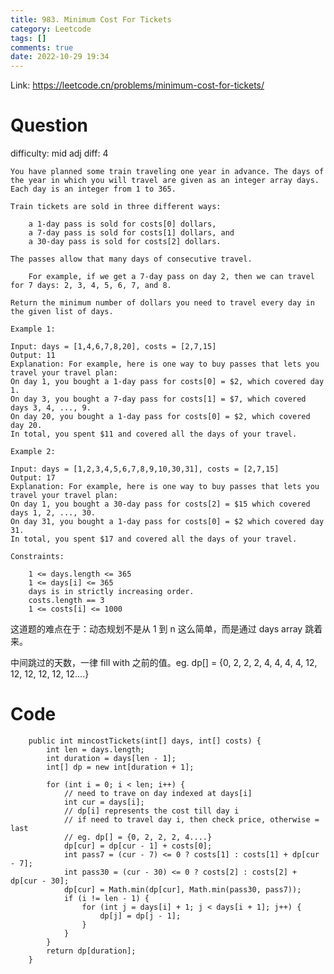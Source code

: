 ```yaml
---
title: 983. Minimum Cost For Tickets
category: Leetcode
tags: []
comments: true
date: 2022-10-29 19:34
---
```



Link: https://leetcode.cn/problems/minimum-cost-for-tickets/

# Question

difficulty: mid
adj diff: 4

    You have planned some train traveling one year in advance. The days of the year in which you will travel are given as an integer array days. Each day is an integer from 1 to 365.

    Train tickets are sold in three different ways:

    	a 1-day pass is sold for costs[0] dollars,
    	a 7-day pass is sold for costs[1] dollars, and
    	a 30-day pass is sold for costs[2] dollars.

    The passes allow that many days of consecutive travel.

    	For example, if we get a 7-day pass on day 2, then we can travel for 7 days: 2, 3, 4, 5, 6, 7, and 8.

    Return the minimum number of dollars you need to travel every day in the given list of days.

    Example 1:

    Input: days = [1,4,6,7,8,20], costs = [2,7,15]
    Output: 11
    Explanation: For example, here is one way to buy passes that lets you travel your travel plan:
    On day 1, you bought a 1-day pass for costs[0] = $2, which covered day 1.
    On day 3, you bought a 7-day pass for costs[1] = $7, which covered days 3, 4, ..., 9.
    On day 20, you bought a 1-day pass for costs[0] = $2, which covered day 20.
    In total, you spent $11 and covered all the days of your travel.

    Example 2:

    Input: days = [1,2,3,4,5,6,7,8,9,10,30,31], costs = [2,7,15]
    Output: 17
    Explanation: For example, here is one way to buy passes that lets you travel your travel plan:
    On day 1, you bought a 30-day pass for costs[2] = $15 which covered days 1, 2, ..., 30.
    On day 31, you bought a 1-day pass for costs[0] = $2 which covered day 31.
    In total, you spent $17 and covered all the days of your travel.

    Constraints:

    	1 <= days.length <= 365
    	1 <= days[i] <= 365
    	days is in strictly increasing order.
    	costs.length == 3
    	1 <= costs[i] <= 1000

这道题的难点在于：动态规划不是从 1 到 n 这么简单，而是通过 days array 跳着来。

中间跳过的天数，一律 fill with 之前的值。eg. dp[] = {0, 2, 2, 2, 4, 4, 4, 4, 12, 12, 12, 12, 12, 12....}

# Code

```
    public int mincostTickets(int[] days, int[] costs) {
        int len = days.length;
        int duration = days[len - 1];
        int[] dp = new int[duration + 1];

        for (int i = 0; i < len; i++) {
            // need to trave on day indexed at days[i]
            int cur = days[i];
            // dp[i] represents the cost till day i
            // if need to travel day i, then check price, otherwise = last
            // eg. dp[] = {0, 2, 2, 2, 4....}
            dp[cur] = dp[cur - 1] + costs[0];
            int pass7 = (cur - 7) <= 0 ? costs[1] : costs[1] + dp[cur - 7];
            int pass30 = (cur - 30) <= 0 ? costs[2] : costs[2] + dp[cur - 30];
            dp[cur] = Math.min(dp[cur], Math.min(pass30, pass7));
            if (i != len - 1) {
                for (int j = days[i] + 1; j < days[i + 1]; j++) {
                    dp[j] = dp[j - 1];
                }
            }
        }
        return dp[duration];
    }
```
